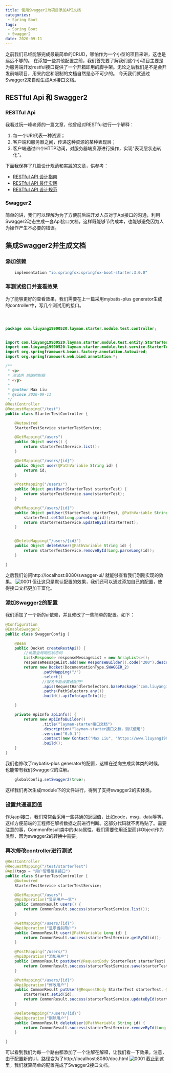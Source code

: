 ```yaml
---
title: 使用Swagger2为项目添加API文档
categories: 
 - Spring Boot
tags:
 - Spring Boot 
 - Swagger2
date: 2020-09-11
---
```


之前我们已经能够完成最最简单的CRUD，哪怕作为一个小型的项目来讲，这也是远远不够的。 
在添加一些其他配置之前，我们首先要了解我们这个小项目主要是为服务端开发restful接口提供了一个开箱即用的脚手架。无论之后我们是不是会开发前端项目，用来约定和限制的文档自然是必不可少的。 
今天我们就通过Swagger2来自动生成Api接口文档。

## RESTful Api 和 Swagger2
### RESTful Api
我看过阮一峰老师的一篇文章，他曾经对RESTful进行一个解释：
1. 每一个URI代表一种资源；
2. 客户端和服务器之间，传递这种资源的某种表现层；
3. 客户端通过四个HTTP动词，对服务器端资源进行操作，实现"表现层状态转化"。

下面我保存了几篇设计规范和实践的文章，供参考：

* [RESTful API 设计指南](http://www.ruanyifeng.com/blog/2014/05/restful_api.html)
* [RESTful API 最佳实践](https://www.ruanyifeng.com/blog/2018/10/restful-api-best-practices.html)
* [RESTful API 设计规范](https://segmentfault.com/a/1190000015384373)

### Swagger2
简单的讲，我们可以理解为为了方便前后端开发人员对于Api接口的沟通，利用Swagger2动态生成一套Api接口文档，这样既能够节约成本，也能够避免因为人为操作产生不必要的错误。

## 集成Swagger2并生成文档

### 添加依赖
```groovy
    implementation "io.springfox:springfox-boot-starter:3.0.0"
```

### 写测试接口并查看效果
为了能够更好的查看效果，我们需要在上一篇采用mybatis-plus generator生成的controller中，写几个测试用的接口。
``` java



package com.liuyang19900520.layman.starter.module.test.controller;


import com.liuyang19900520.layman.starter.module.test.entity.StarterTest;
import com.liuyang19900520.layman.starter.module.test.service.StarterTestService;
import org.springframework.beans.factory.annotation.Autowired;
import org.springframework.web.bind.annotation.*;

/**
 * <p>
 * 测试用 前端控制器
 * </p>
 *
 * @author Max Liu
 * @since 2020-09-11
 */
@RestController
@RequestMapping("/test")
public class StarterTestController {

    @Autowired
    StarterTestService starterTestService;

    @GetMapping("/users")
    public Object users() {
        return starterTestService.list();
    }

    @GetMapping("/users/{id}")
    public Object user(@PathVariable String id) {
        return id;
    }

    @PostMapping("/users/")
    public Object postUser(StarterTest starterTest) {
        return starterTestService.save(starterTest);
    }

    @PutMapping("/users/{id}")
    public Object putUser(StarterTest starterTest, @PathVariable String id) {
        starterTest.setId(Long.parseLong(id));
        return starterTestService.updateById(starterTest);
    }


    @DeleteMapping("/users/{id}")
    public Object deleteUser(@PathVariable String id) {
        return starterTestService.removeById(Long.parseLong(id));
    }

}
```
之后我们访问http://localhost:8080/swagger-ui/ 就能够查看我们刚刚实现的效果。
![0001](/subject/layman-starter/02/0001.gif)
但让这只是默认配置的效果，我们还可以通过添加自己的配置，使得接口文档更加丰富化。

### 添加Swagger2的配置
我们添加了一个新的ui依赖，并且修改了一些简单的配置。如下：
``` java
@Configuration
@EnableSwagger2
public class SwaggerConfig {

    @Bean
    public Docket createRestApi() {
        //设置全局响应状态码
        List<Response> responseMessageList = new ArrayList<>();
        responseMessageList.add(new ResponseBuilder().code("200").description("请求成功").build());
        return new Docket(DocumentationType.SWAGGER_2)
                .pathMapping("/")
                .select()
                //报名不能设置通配符*
                .apis(RequestHandlerSelectors.basePackage("com.liuyang19900520.layman.starter.module"))
                .paths(PathSelectors.any())
                .build().apiInfo(apiInfo());

    }

    private ApiInfo apiInfo() {
        return new ApiInfoBuilder()
                .title("layman-starter接口文档")
                .description("layman-starter接口文档，测试使用")
                .version("0.0.1")
                .contact(new Contact("Max Liu", "https://www.liuyang1990520.com", "liuyang19900520@hotmail.com"))
                .build();
    }
}
```
我们也修改了mybatis-plus generator的配置，这样在逆向生成实体类的时候，也能带有我们Swagger2的注解。
``` java
    globalConfig.setSwagger2(true); 
```
这样我们再次生成module下的文件进行，得到了支持swagger2的实体类。

### 设置共通返回值
作为api接口，我们常常会采用一些共通的返回值，比如code，msg，data等等，这样方便前端的工程师在解析数据之前进行判断。这部分代码就不再粘贴了。需要注意的事，CommonResult类中的data属性，我们需要使用泛型而非Object作为类型，因为swagger2的转换中需要。

### 再次修改controller进行测试
``` java
@RestController
@RequestMapping("/test/starterTest")
@Api(tags = "用户管理相关接口")
public class StarterTestController {
    @Autowired
    StarterTestService starterTestService;

    @GetMapping("/users")
    @ApiOperation("显示用户一览")
    public CommonResult users() {
        return CommonResult.success(starterTestService.list());
    }

    @GetMapping("/users/{id}")
    @ApiOperation("显示当前用户")
    public CommonResult user(@PathVariable Long id) {
        return CommonResult.success(starterTestService.getById(id));
    }

    @PostMapping("/users/")
    @ApiOperation("添加用户")
    public CommonResult postUser(@RequestBody StarterTest starterTest) {
        return CommonResult.success(starterTestService.save(starterTest));
    }

    @PutMapping("/users/{id}")
    @ApiOperation("修改用户")
    public CommonResult putUser(@RequestBody StarterTest starterTest, @PathVariable Long id) {
        starterTest.setId(id);
        return CommonResult.success(starterTestService.updateById(starterTest));
    }

    @DeleteMapping("/users/{id}")
    @ApiOperation("删除用户")
    public CommonResult deleteUser(@PathVariable String id) {
        return CommonResult.success(starterTestService.removeById(Long.parseLong(id)));
    }

}

```
可以看到我们为每一个路由都添加了一个注解在解释，让我们看一下效果。注意，由于配置新的UI，路径变为了http://localhost:8080/doc.html
![0001](/subject/layman-starter/02/0002.gif)
截止到这里，我们就算简单的配置完成了Swagger2接口文档。
